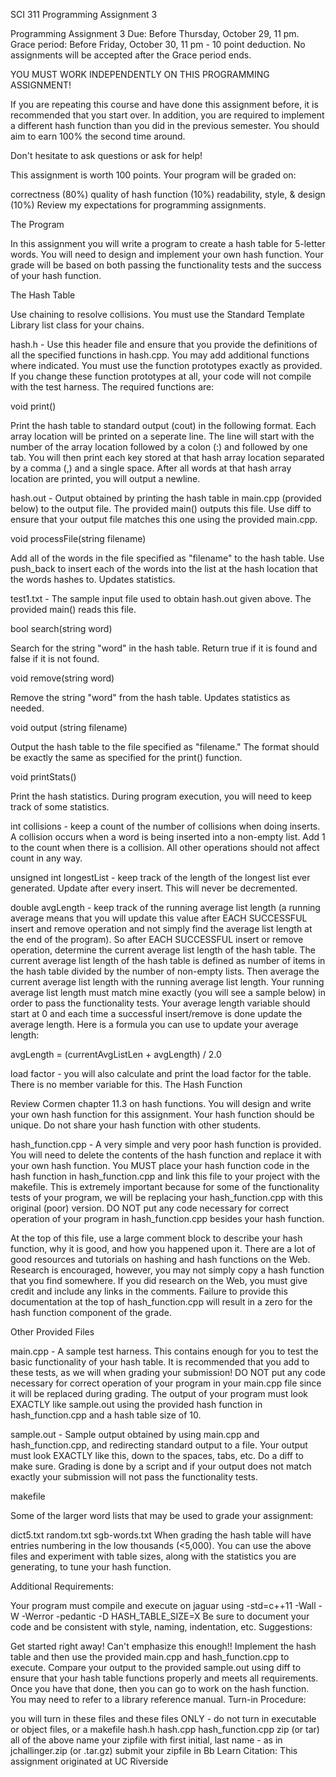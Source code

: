 SCI 311 Programming Assignment 3

Programming Assignment 3 
Due: Before Thursday, October 29, 11 pm.
Grace period: Before Friday, October 30, 11 pm - 10 point deduction. 
No assignments will be accepted after the Grace period ends.

YOU MUST WORK INDEPENDENTLY ON THIS PROGRAMMING ASSIGNMENT!

If you are repeating this course and have done this assignment before, it is recommended that you start over. In addition, you are required to implement a different hash function than you did in the previous semester. You should aim to earn 100% the second time around.

Don't hesitate to ask questions or ask for help!

This assignment is worth 100 points. Your program will be graded on:

correctness (80%)
quality of hash function (10%)
readability, style, & design (10%)
Review my expectations for programming assignments.

The Program

In this assignment you will write a program to create a hash table for 5-letter words. You will need to design and implement your own hash function. Your grade will be based on both passing the functionality tests and the success of your hash function.

The Hash Table

Use chaining to resolve collisions. You must use the Standard Template Library list class for your chains.

hash.h - Use this header file and ensure that you provide the definitions of all the specified functions in hash.cpp. You may add additional functions where indicated. You must use the function prototypes exactly as provided. If you change these function prototypes at all, your code will not compile with the test harness. The required functions are:

void print()

Print the hash table to standard output (cout) in the following format. Each array location will be printed on a seperate line. The line will start with the number of the array location followed by a colon (:) and followed by one tab. You will then print each key stored at that hash array location separated by a comma (,) and a single space. After all words at that hash array location are printed, you will output a newline. 

hash.out - Output obtained by printing the hash table in main.cpp (provided below) to the output file. The provided main() outputs this file. Use diff to ensure that your output file matches this one using the provided main.cpp. 

void processFile(string filename)

Add all of the words in the file specified as "filename" to the hash table. Use push_back to insert each of the words into the list at the hash location that the words hashes to. Updates statistics.

test1.txt - The sample input file used to obtain hash.out given above. The provided main() reads this file. 

bool search(string word)

Search for the string "word" in the hash table. Return true if it is found and false if it is not found.

void remove(string word)

Remove the string "word" from the hash table. Updates statistics as needed. 

void output (string filename)

Output the hash table to the file specified as "filename." The format should be exactly the same as specified for the print() function.

void printStats()

Print the hash statistics. During program execution, you will need to keep track of some statistics.

int collisions - keep a count of the number of collisions when doing inserts. A collision occurs when a word is being inserted into a non-empty list. Add 1 to the count when there is a collision. All other operations should not affect count in any way.

unsigned int longestList - keep track of the length of the longest list ever generated. Update after every insert. This will never be decremented. 

double avgLength - keep track of the running average list length (a running average means that you will update this value after EACH SUCCESSFUL insert and remove operation and not simply find the average list length at the end of the program). So after EACH SUCCESSFUL insert or remove operation, determine the current average list length of the hash table. The current average list length of the hash table is defined as number of items in the hash table divided by the number of non-empty lists. Then average the current average list length with the running average list length. Your running average list length must match mine exactly (you will see a sample below) in order to pass the functionality tests. Your average length variable should start at 0 and each time a successful insert/remove is done update the average length. Here is a formula you can use to update your average length: 

avgLength = (currentAvgListLen + avgLength) / 2.0 

load factor - you will also calculate and print the load factor for the table. There is no member variable for this.
The Hash Function

Review Cormen chapter 11.3 on hash functions. You will design and write your own hash function for this assignment. Your hash function should be unique. Do not share your hash function with other students.

hash_function.cpp - A very simple and very poor hash function is provided. You will need to delete the contents of the hash function and replace it with your own hash function. You MUST place your hash function code in the hash function in hash_function.cpp and link this file to your project with the makefile. This is extremely important because for some of the functionality tests of your program, we will be replacing your hash_function.cpp with this original (poor) version. DO NOT put any code necessary for correct operation of your program in hash_function.cpp besides your hash function. 

At the top of this file, use a large comment block to describe your hash function, why it is good, and how you happened upon it. There are a lot of good resources and tutorials on hashing and hash functions on the Web. Research is encouraged, however, you may not simply copy a hash function that you find somewhere. If you did research on the Web, you must give credit and include any links in the comments. Failure to provide this documentation at the top of hash_function.cpp will result in a zero for the hash function component of the grade.

Other Provided Files

main.cpp - A sample test harness. This contains enough for you to test the basic functionality of your hash table. It is recommended that you add to these tests, as we will when grading your submission! DO NOT put any code necessary for correct operation of your program in your main.cpp file since it will be replaced during grading. The output of your program must look EXACTLY like sample.out using the provided hash function in hash_function.cpp and a hash table size of 10.

sample.out - Sample output obtained by using main.cpp and hash_function.cpp, and redirecting standard output to a file. Your output must look EXACTLY like this, down to the spaces, tabs, etc. Do a diff to make sure. Grading is done by a script and if your output does not match exactly your submission will not pass the functionality tests.

makefile

Some of the larger word lists that may be used to grade your assignment:

dict5.txt
random.txt
sgb-words.txt
When grading the hash table will have entries numbering in the low thousands (<5,000). You can use the above files and experiment with table sizes, along with the statistics you are generating, to tune your hash function.

Additional Requirements:

Your program must compile and execute on jaguar using -std=c++11 -Wall -W -Werror -pedantic -D HASH_TABLE_SIZE=X
Be sure to document your code and be consistent with style, naming, indentation, etc.
Suggestions:

Get started right away! Can't emphasize this enough!!
Implement the hash table and then use the provided main.cpp and hash_function.cpp to execute. Compare your output to the provided sample.out using diff to ensure that your hash table functions properly and meets all requirements. Once you have that done, then you can go to work on the hash function.
You may need to refer to a library reference manual.
Turn-in Procedure:

you will turn in these files and these files ONLY - do not turn in executable or object files, or a makefile
hash.h
hash.cpp
hash_function.cpp
zip (or tar) all of the above
name your zipfile with first initial, last name - as in jchallinger.zip (or .tar.gz)
submit your zipfile in Bb Learn
Citation: This assignment originated at UC Riverside
